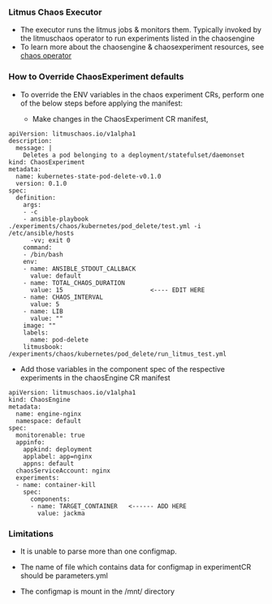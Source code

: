 ### Litmus Chaos Executor

- The executor runs the litmus jobs & monitors them. Typically invoked by the litmuschaos operator to run
  experiments listed in the chaosengine
- To learn more about the chaosengine & chaosexperiment resources, see [chaos operator](https://github.com/litmuschaos/chaos-operator)

### How to Override ChaosExperiment defaults 

- To override the ENV variables in the chaos experiment CRs, perform one of the below steps before applying the manifest:

  - Make changes in the ChaosExperiment CR manifest,
  
```
apiVersion: litmuschaos.io/v1alpha1
description:
  message: |
    Deletes a pod belonging to a deployment/statefulset/daemonset
kind: ChaosExperiment
metadata:
  name: kubernetes-state-pod-delete-v0.1.0
  version: 0.1.0
spec:
  definition:
    args:
    - -c
    - ansible-playbook ./experiments/chaos/kubernetes/pod_delete/test.yml -i /etc/ansible/hosts
      -vv; exit 0
    command:
    - /bin/bash
    env:
    - name: ANSIBLE_STDOUT_CALLBACK
      value: default
    - name: TOTAL_CHAOS_DURATION 
      value: 15                        <---- EDIT HERE
    - name: CHAOS_INTERVAL
      value: 5
    - name: LIB
      value: ""
    image: ""
    labels:
      name: pod-delete
    litmusbook: /experiments/chaos/kubernetes/pod_delete/run_litmus_test.yml    
```
  
  
  - Add those variables in the component spec of the respective experiments in the chaosEngine CR manifest
  
```
apiVersion: litmuschaos.io/v1alpha1
kind: ChaosEngine
metadata:
  name: engine-nginx
  namespace: default
spec:
  monitorenable: true 
  appinfo:
    appkind: deployment
    applabel: app=nginx
    appns: default    
  chaosServiceAccount: nginx
  experiments:
  - name: container-kill
    spec:
      components:
      - name: TARGET_CONTAINER   <------ ADD HERE  
        value: jackma
```


### Limitations

- It is unable to parse more than one configmap.

- The name of file which contains data for configmap in experimentCR should be parameters.yml

- The configmap is mount in the /mnt/ directory


  

